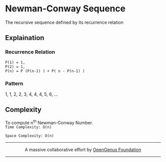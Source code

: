 # Newman-Conway Sequence 
The recursive sequence defined by its recurrence relation

## Explaination

### Recurrence Relation
`P(1) = 1,`  
`P(2) = 1,`  
`P(n) = P (P(n-1) ) + P( n - P(n-1) )`  

### Pattern
1, 1, 2, 2, 3, 4, 4, 4, 5, 6, ...

## Complexity
To compute n<sup>th</sup> Newman-Conway Number.  
`Time Complexity: O(n)`

`Space Complexity: O(n)`  

---
<p align="center">
	A massive collaborative effort by <a href="https://github.com/OpenGenus/cosmos">OpenGenus Foundation</a> 
</p>

---
